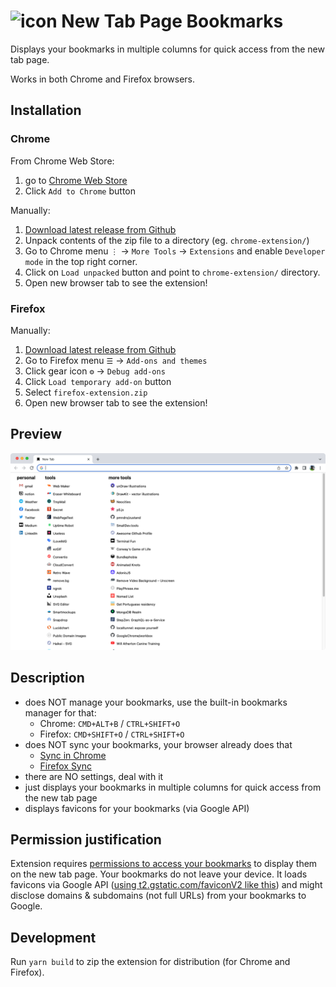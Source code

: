 #  ![icon](https://raw.githubusercontent.com/mathio/chrome-new-tab-page-bookmarks/main/src/icon32.png) New Tab Page Bookmarks

Displays your bookmarks in multiple columns for quick access from the new tab page.

Works in both Chrome and Firefox browsers.

## Installation

### Chrome

From Chrome Web Store:
1. go to [Chrome Web Store](https://chrome.google.com/webstore/detail/new-tab-page-bookmarks/nenadkoihofnhlaokenacmknknmlgdcm)
2. Click `Add to Chrome` button

Manually:
1. [Download latest release from Github](https://github.com/mathio/chrome-new-tab-page-bookmarks/releases/download/latest/chrome-extension.zip)
2. Unpack contents of the zip file to a directory (eg. `chrome-extension/`)
3. Go to Chrome menu `⋮` -> `More Tools` -> `Extensions` and enable `Developer mode` in the top right corner.
4. Click on `Load unpacked` button and point to `chrome-extension/` directory.
5. Open new browser tab to see the extension!

### Firefox

Manually:
1. [Download latest release from Github](https://github.com/mathio/chrome-new-tab-page-bookmarks/releases/download/latest/firefox-extension.zip)
2. Go to Firefox menu `☰` -> `Add-ons and themes`
3. Click gear icon `⚙` -> `Debug add-ons`
4. Click `Load temporary add-on` button
5. Select `firefox-extension.zip`
6. Open new browser tab to see the extension!

## Preview

![Chrome Screenshot](https://raw.githubusercontent.com/mathio/chrome-new-tab-page-bookmarks/main/store/chrome_screenshot_1280x800.png "Chrome Screenshot")

## Description

- does NOT manage your bookmarks, use the built-in bookmarks manager for that:
    - Chrome: `CMD+ALT+B` / `CTRL+SHIFT+O`
    - Firefox: `CMD+SHIFT+O` / `CTRL+SHIFT+O`
- does NOT sync your bookmarks, your browser already does that
    - [Sync in Chrome](https://support.google.com/chrome/answer/185277)
    - [Firefox Sync](https://www.mozilla.org/en-US/firefox/sync/)
- there are NO settings, deal with it
- just displays your bookmarks in multiple columns for quick access from the new tab page
- displays favicons for your bookmarks (via Google API)


## Permission justification

Extension requires [permissions to access your bookmarks](https://developer.chrome.com/docs/extensions/reference/bookmarks/) to display them on the new tab page. Your bookmarks do not leave your device. It loads favicons via Google API ([using t2.gstatic.com/faviconV2 like this](https://t2.gstatic.com/faviconV2?client=SOCIAL&type=FAVICON&fallback_opts=TYPE,SIZE,URL&url=http://github.com&size=16)) and might disclose domains & subdomains (not full URLs) from your bookmarks to Google.


## Development

Run `yarn build` to zip the extension for distribution (for Chrome and Firefox).
